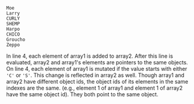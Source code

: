 ```
Moe
Larry
CURLY
SHEMP
Harpo
CHICO
Groucho
Zeppo
```
In line 4, each element of array1 is added to array2. After this line is evaluated,
array2 and array1's elements are pointers to the same objects.
On line 4, each element of array1 is mutated if the value starts with either `'C'`
or `'S'`. This change is reflected in array2 as well. Though array1 and array2 have different object ids, the object ids of its elements in the same indexes are the same. (e.g., element 1 of array1 and element 1 of array2 have the same object id). They both point to the same object.
